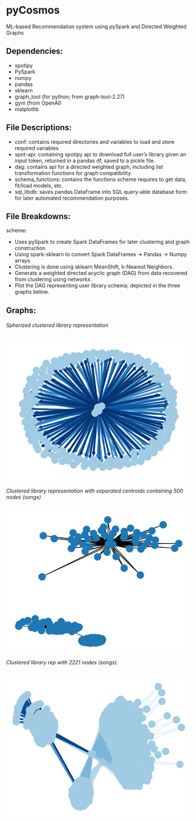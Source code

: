 # pyCosmos
ML-based Recommendation system using pySpark and Directed Weighted Graphs

## Dependencies:
 - spotipy
 - PySpark
 - numpy
 - pandas
 - sklearn
 - graph_tool (for python; from graph-tool-2.27)
 - gym (from OpenAI)
 - matplotlib

## File Descriptions:
 - conf: contains required directories and variables to load and store required variables
 - spot-api: containing spotipy api to download full user’s library given an input token, returned in a pandas df, saved to a pickle file.
 - dag: contains api for a directed weighted graph, including list transformation functions for graph compatibility.
 - schema_functions: contains the functions scheme requires to get data, fit/load models, etc.
 - sql_libdb: saves pandas DataFrame into SQL query-able database form for later automated recommendation purposes. 

## File Breakdowns:
scheme:
 - Uses pySpark to create Spark DataFrames for later clustering and graph construction.
 - Using spark-sklearn to convert Spark DataFrames -> Pandas -> Numpy arrays
 - Clustering is done using sklearn MeanShift, k-Nearest Neighbors.
 - Generate a weighted directed acyclic graph (DAG) from data recovered from clustering using networkx.
 - Plot the DAG representing user library schema; depicted in the three graphs below.


## Graphs:
###### Spherized clustered library representation 
![Alt text](2d_graph.png?raw=true "Library spherical clustered MultiDiGraph representation")

###### Clustered library representation with separated centroids containing 500 nodes (songs)
![Alt text](graphs/2d_graphnet.png?raw=true "Library clustered DAG representation")

###### Clustered library rep with 2221 nodes (songs).
![Alt text](graphs/2d_graph_2221nodes.png?raw=true "Library clustered MultiGraph representation containing 2221 Vertices.")

